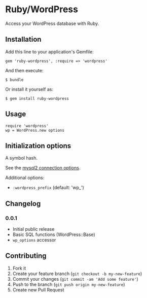 # Ruby/WordPress

Access your WordPress database with Ruby.

## Installation

Add this line to your application's Gemfile:

    gem 'ruby-wordpress', :require => 'wordpress'

And then execute:

    $ bundle

Or install it yourself as:

    $ gem install ruby-wordpress

## Usage

    require 'wordpress'
    wp = WordPress.new options

## Initialization options

A symbol hash.

See the [mysql2 connection options](https://github.com/brianmario/mysql2#connection-options).

Additional options:

* `:wordpress_prefix` (default: 'wp_')

## Changelog

### 0.0.1

* Initial public release
* Basic SQL functions (WordPress::Base)
* `wp_options` accessor

## Contributing

1. Fork it
2. Create your feature branch (`git checkout -b my-new-feature`)
3. Commit your changes (`git commit -am 'Add some feature'`)
4. Push to the branch (`git push origin my-new-feature`)
5. Create new Pull Request
